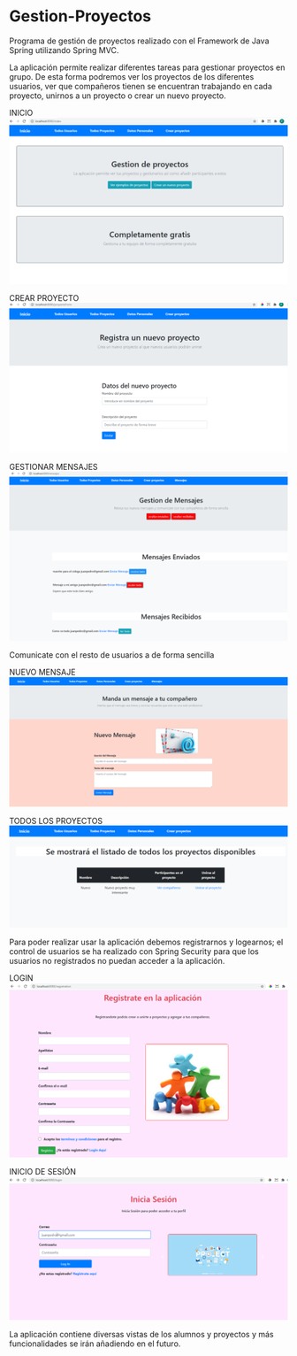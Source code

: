 # Gestion-Proyectos
Programa de gestión de proyectos realizado con el Framework de Java Spring utilizando Spring MVC.

La aplicación permite realizar diferentes tareas para gestionar proyectos en grupo.
De esta forma podremos ver los proyectos de los diferentes usuarios, ver que compañeros tienen se encuentran trabajando en cada proyecto, unirnos a un proyecto
o crear un nuevo proyecto.

INICIO
![Inicio](imagenes_aplicacion/inicio.PNG?raw=true "Inicio")

CREAR PROYECTO
![NUEVO PROYECTO](imagenes_aplicacion/crear_proyecto.PNG?raw=true "Crear Proyecto")

GESTIONAR MENSAJES
![VER MENSAJEs](imagenes_aplicacion/gestion_mensajes.PNG?raw=true "Mensajes")

Comunicate con el resto de usuarios a de forma sencilla

NUEVO MENSAJE
![NUEVO MENSAJE](imagenes_aplicacion/enviar_mensaje.PNG?raw=true "Nuevo Mensajes")



TODOS LOS PROYECTOS
![PROYECTOS](imagenes_aplicacion/proyectos.PNG?raw=true "Proyectos") 

Para poder realizar usar la aplicación debemos registrarnos y logearnos; el control de usuarios se ha realizado con Spring Security para que los usuarios no registrados no puedan acceder a la aplicación.   

LOGIN
![LOGIN](imagenes_aplicacion/registro.PNG?raw=true "login")

INICIO DE SESIÓN
![INICIO SESION](imagenes_aplicacion/iniciar_sesion.PNG?raw=true "inicio sesion") 


La aplicación contiene diversas vistas de los alumnos y proyectos y más funcionalidades se irán añadiendo en el futuro.
